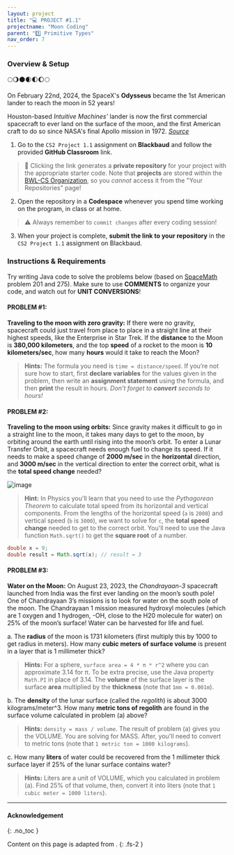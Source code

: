 ```yaml
---
layout: project
title: "💻 PROJECT #1.1"
projectname: "Moon Coding"
parent: "1️⃣ Primitive Types"
nav_order: 7
---
```


### Overview & Setup

🌕🌖🌑🌒🌓🌔🌕

On February 22nd, 2024, the SpaceX's **Odysseus** became the 1st American lander to reach the moon in 52 years! 

Houston-based _Intuitive Machines'_ lander is now the first commercial spacecraft to ever land on the surface of the moon, and the first American craft to do so since NASA's final Apollo mission in 1972. *[Source](https://www.usatoday.com/story/news/nation/2024/02/22/odysseus-lunar-lander-makes-history-moon-spacex-launch/72660310007/)*

<div class="setup" markdown="block">

1. Go to the `CS2 Project 1.1` assignment on **Blackbaud** and follow the provided **GitHub Classroom** link.
  > 📁 Clicking the link generates a **private repository** for your project with the appropriate starter code. Note that **projects** are stored within the [BWL-CS Organization](https://github.com/BWL-CS), so you _cannot_ access it from the "Your Repositories" page!
2. Open the repository in a **Codespace** whenever you spend time working on the program, in class or at home. 
  > ⚠️ Always remember to `commit changes` after every coding session!
3. When your project is complete, **submit the link to your repository** in the `CS2 Project 1.1` assignment on Blackbaud.

</div>

### Instructions & Requirements

<div class="task" markdown="block">

Try writing Java code to solve the problems below (based on [SpaceMath](https://spacemath.gsfc.nasa.gov/moon.html) problem 201 and 275). Make sure to use **COMMENTS** to organize your code, and watch out for **UNIT CONVERSIONS**!

#### PROBLEM #1:
**Traveling to the moon with zero gravity:** If there were no gravity, spacecraft could just travel from place to place in a straight line at their highest speeds, like the Enterprise in Star Trek. If the **distance** to the Moon is **380,000 kilometers**, and the top **speed** of a rocket to the moon is **10 kilometers/sec**, how many **hours** would it take to reach the Moon?

> **Hints:** The formula you need is `time = distance/speed`. If you’re not sure how to start, first **declare variables** for the values given in the problem, then write an **assignment statement** using the formula, and then **print** the result in hours. _Don’t forget to **convert** seconds to hours!_

#### PROBLEM #2:

**Traveling to the moon using orbits:** Since gravity makes it difficult to go in a straight line to the moon, it takes many days to get to the moon, by orbiting around the earth until rising into the moon’s orbit. To enter a Lunar Transfer Orbit, a spacecraft needs enough fuel to change its speed. If it needs to make a speed change of **2000 m/sec** in the **horizontal** direction, and **3000 m/sec** in the vertical direction to enter the correct orbit, what is the **total speed change** needed?

![image](https://lh3.googleusercontent.com/0m1x-Dcj_YXi1kWBeZNRBQJ5dhR6YjxxGKy0yZV5yHUskrp2TDqYeaV3rNh8duvWd4VHd6wiPBRC5iuJZZcXhX7-WmwzZc4P-5ZXAH7mCkodnTpmPic)

> **Hint:** In Physics you'll learn that you need to use the _Pythagorean Theorem_ to calculate total speed from its horizontal and vertical components. From the lengths of the horizontal speed (`a` is `2000`) and vertical speed (`b` is `3000`), we want to solve for `c`, the **total speed change** needed to get to the correct orbit. You'll need to use the Java function `Math.sqrt()` to get the **square root** of a number.

```java
double x = 9;
double result = Math.sqrt(x); // result = 3
```                       

#### PROBLEM #3:

**Water on the Moon:** On August 23, 2023, the _Chandrayaan-3_ spacecraft launched from India was the first ever landing on the moon’s south pole! One of Chandrayaan 3’s missions is to look for water on the south pole of the moon. The Chandrayaan 1 mission measured hydroxyl molecules (which are 1 oxygen and 1 hydrogen, -OH, close to the H20 molecule for water) on 25% of the moon’s surface! Water can be harvested for life and fuel.

  a. The **radius** of the moon is 1731 kilometers (first multiply this by 1000 to get radius in meters). How many **cubic meters of surface volume** is present in a layer that is 1 millimeter thick?      
  > **Hints:** For a sphere, `surface area = 4 * π * r^2` where you can approximate 3.14 for π. To be extra precise, use the Java property `Math.PI` in place of 3.14. The **volume** of the surface layer is the surface **area** multiplied by the **thickness** (note that `1mm = 0.001m`).

  b. The **density** of the lunar surface (called the _regolith_) is about 3000 kilograms/meter^3. How many **metric tons of regolith** are found in the surface volume calculated in problem (a) above? 
  > **Hints:** `density = mass / volume`. The result of problem (a) gives you the VOLUME. You are solving for MASS. After, you'll need to convert to metric tons (note that `1 metric ton = 1000 kilograms`).

  c. How many **liters** of water could be recovered from the 1 millimeter thick surface layer if 25% of the lunar surface contains water? 
  > **Hints:** Liters are a unit of VOLUME, which you calculated in problem (a). Find 25% of that volume, then, convert it into liters (note that `1 cubic meter = 1000 liters`). 

</div> 

---

#### Acknowledgement
{: .no_toc }

Content on this page is adapted from []().
{: .fs-2 }
